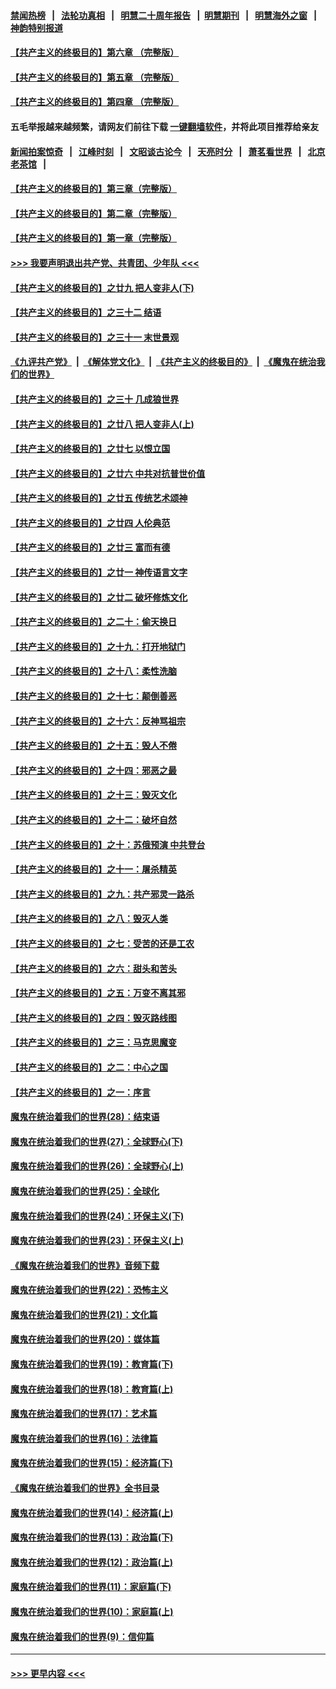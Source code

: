 #### [禁闻热榜](热点新闻.md?=0)  &nbsp;&nbsp;|&nbsp;&nbsp; [法轮功真相](https://github.com/gfw-breaker/truth/blob/master/README.md?=0) &nbsp;&nbsp;|&nbsp;&nbsp; [明慧二十周年报告](https://github.com/gfw-breaker/mh-reports/blob/master/README.md?=0) &nbsp;&nbsp;|&nbsp;&nbsp;[明慧期刊](https://github.com/gfw-breaker/mh-qikan) &nbsp;&nbsp;|&nbsp;&nbsp; [明慧海外之窗](https://github.com/gfw-breaker/mh-news/blob/master/README.md?=0) &nbsp;&nbsp;|&nbsp;&nbsp; [神韵特别报道](https://github.com/gfw-breaker/mh-news/blob/master/shenyun.md?=0)
#### [【共产主义的终极目的】第六章 （完整版）](../pages/nsc422/n11428913.md?t=03141202) 
#### [【共产主义的终极目的】第五章 （完整版）](../pages/nsc422/n11428912.md?t=03141202) 
#### [【共产主义的终极目的】第四章 （完整版）](../pages/nsc422/n11428907.md?t=03141202) 
#### 五毛举报越来越频繁，请网友们前往下载 [一键翻墙软件](https://github.com/gfw-breaker/ssr-accounts)，并将此项目推荐给亲友
#### [新闻拍案惊奇](https://github.com/gfw-breaker/banned-news/blob/master/pages/link4.md) &nbsp;&nbsp;|&nbsp;&nbsp; [江峰时刻](https://github.com/gfw-breaker/banned-news/blob/master/pages/link4.md) &nbsp;&nbsp;|&nbsp;&nbsp; [文昭谈古论今](https://github.com/gfw-breaker/banned-news/blob/master/pages/link4.md) &nbsp;&nbsp;|&nbsp;&nbsp; [天亮时分](https://github.com/gfw-breaker/banned-news/blob/master/pages/link4.md) &nbsp;&nbsp;|&nbsp;&nbsp; [萧茗看世界](https://github.com/gfw-breaker/banned-news/blob/master/pages/link4.md) &nbsp;&nbsp;|&nbsp;&nbsp; [北京老茶馆](https://github.com/gfw-breaker/banned-news/blob/master/pages/link4.md) &nbsp;&nbsp;|&nbsp;&nbsp; 
#### [【共产主义的终极目的】第三章（完整版）](../pages/nsc422/n11428848.md?t=03141202) 
#### [【共产主义的终极目的】第二章（完整版）](../pages/nsc422/n11428831.md?t=03141202) 
#### [【共产主义的终极目的】第一章（完整版）](../pages/nsc422/n11417651.md?t=03141202) 
#### [>>> 我要声明退出共产党、共青团、少年队 <<<](https://github.com/begood0513/goodnews/blob/master/quit/letter.md) 
#### [【共产主义的终极目的】之廿九 把人变非人(下)](../pages/nsc422/n11344140.md?t=03141202) 
#### [【共产主义的终极目的】之三十二 结语](../pages/nsc422/n11360535.md?t=03141202) 
#### [【共产主义的终极目的】之三十一 末世景观](../pages/nsc422/n11351129.md?t=03141202) 
#### [《九评共产党》](https://github.com/begood0513/9ping.md/blob/master/README.md) &nbsp;|&nbsp; [《解体党文化》](../../../../jtdwh.md/blob/master/README.md)  &nbsp;|&nbsp; [《共产主义的终极目的》](../../../../gczydzjmd.md/blob/master/README.md) &nbsp;|&nbsp; [《魔鬼在统治我们的世界》](../../../../mgztzwmdsj.md/blob/master/README.md) 
#### [【共产主义的终极目的】之三十 几成狼世界](../pages/nsc422/n11348280.md?t=03141202) 
#### [【共产主义的终极目的】之廿八 把人变非人(上)](../pages/nsc422/n11340492.md?t=03141202) 
#### [【共产主义的终极目的】之廿七 以恨立国](../pages/nsc422/n11336944.md?t=03141202) 
#### [【共产主义的终极目的】之廿六 中共对抗普世价值](../pages/nsc422/n11324785.md?t=03141202) 
#### [【共产主义的终极目的】之廿五 传统艺术颂神](../pages/nsc422/n11296396.md?t=03141202) 
#### [【共产主义的终极目的】之廿四 人伦典范](../pages/nsc422/n11296397.md?t=03141202) 
#### [【共产主义的终极目的】之廿三 富而有德](../pages/nsc422/n11283598.md?t=03141202) 
#### [【共产主义的终极目的】之廿一 神传语言文字](../pages/nsc422/n11263265.md?t=03141202) 
#### [【共产主义的终极目的】之廿二 破坏修炼文化](../pages/nsc422/n11245728.md?t=03141202) 
#### [【共产主义的终极目的】之二十：偷天换日](../pages/nsc422/n11238846.md?t=03141202) 
#### [【共产主义的终极目的】之十九：打开地狱门](../pages/nsc422/n11206376.md?t=03141202) 
#### [【共产主义的终极目的】之十八：柔性洗脑](../pages/nsc422/n11199994.md?t=03141202) 
#### [【共产主义的终极目的】之十七：颠倒善恶](../pages/nsc422/n11179782.md?t=03141202) 
#### [【共产主义的终极目的】之十六：反神骂祖宗](../pages/nsc422/n11166798.md?t=03141202) 
#### [【共产主义的终极目的】之十五：毁人不倦](../pages/nsc422/n11166792.md?t=03141202) 
#### [【共产主义的终极目的】之十四：邪恶之最](../pages/nsc422/n11150249.md?t=03141202) 
#### [【共产主义的终极目的】之十三：毁灭文化](../pages/nsc422/n11135227.md?t=03141202) 
#### [【共产主义的终极目的】之十二：破坏自然](../pages/nsc422/n11135214.md?t=03141202) 
#### [【共产主义的终极目的】之十：苏俄预演 中共登台](../pages/nsc422/n11118424.md?t=03141202) 
#### [【共产主义的终极目的】之十一：屠杀精英](../pages/nsc422/n11118442.md?t=03141202) 
#### [【共产主义的终极目的】之九：共产邪灵一路杀](../pages/nsc422/n11114139.md?t=03141202) 
#### [【共产主义的终极目的】之八：毁灭人类](../pages/nsc422/n11108503.md?t=03141202) 
#### [【共产主义的终极目的】之七：受苦的还是工农](../pages/nsc422/n11101809.md?t=03141202) 
#### [【共产主义的终极目的】之六：甜头和苦头](../pages/nsc422/n11096971.md?t=03141202) 
#### [【共产主义的终极目的】之五：万变不离其邪](../pages/nsc422/n11091285.md?t=03141202) 
#### [【共产主义的终极目的】之四：毁灭路线图](../pages/nsc422/n11086284.md?t=03141202) 
#### [【共产主义的终极目的】之三：马克思魔变](../pages/nsc422/n11061941.md?t=03141202) 
#### [【共产主义的终极目的】之二：中心之国](../pages/nsc422/n11047728.md?t=03141202) 
#### [【共产主义的终极目的】之一：序言](../pages/nsc422/n11086077.md?t=03141202) 
#### [魔鬼在统治着我们的世界(28)：结束语](../pages/nsc422/n10936246.md?t=03141202) 
#### [魔鬼在统治着我们的世界(27)：全球野心(下)](../pages/nsc422/n10928319.md?t=03141202) 
#### [魔鬼在统治着我们的世界(26)：全球野心(上)](../pages/nsc422/n10900318.md?t=03141202) 
#### [魔鬼在统治着我们的世界(25)：全球化](../pages/nsc422/n10788205.md?t=03141202) 
#### [魔鬼在统治着我们的世界(24)：环保主义(下)](../pages/nsc422/n10695307.md?t=03141202) 
#### [魔鬼在统治着我们的世界(23)：环保主义(上)](../pages/nsc422/n10688613.md?t=03141202) 
#### [《魔鬼在统治着我们的世界》音频下载](../pages/nsc422/n10635553.md?t=03141202) 
#### [魔鬼在统治着我们的世界(22)：恐怖主义](../pages/nsc422/n10614727.md?t=03141202) 
#### [魔鬼在统治着我们的世界(21)：文化篇](../pages/nsc422/n10597706.md?t=03141202) 
#### [魔鬼在统治着我们的世界(20)：媒体篇](../pages/nsc422/n10586579.md?t=03141202) 
#### [魔鬼在统治着我们的世界(19)：教育篇(下)](../pages/nsc422/n10564808.md?t=03141202) 
#### [魔鬼在统治着我们的世界(18)：教育篇(上)](../pages/nsc422/n10526970.md?t=03141202) 
#### [魔鬼在统治着我们的世界(17)：艺术篇](../pages/nsc422/n10499093.md?t=03141202) 
#### [魔鬼在统治着我们的世界(16)：法律篇](../pages/nsc422/n10485969.md?t=03141202) 
#### [魔鬼在统治着我们的世界(15)：经济篇(下)](../pages/nsc422/n10469975.md?t=03141202) 
#### [《魔鬼在统治着我们的世界》全书目录](../pages/nsc422/n10464261.md?t=03141202) 
#### [魔鬼在统治着我们的世界(14)：经济篇(上)](../pages/nsc422/n10457370.md?t=03141202) 
#### [魔鬼在统治着我们的世界(13)：政治篇(下)](../pages/nsc422/n10448270.md?t=03141202) 
#### [魔鬼在统治着我们的世界(12)：政治篇(上)](../pages/nsc422/n10444576.md?t=03141202) 
#### [魔鬼在统治着我们的世界(11)：家庭篇(下)](../pages/nsc422/n10440961.md?t=03141202) 
#### [魔鬼在统治着我们的世界(10)：家庭篇(上)](../pages/nsc422/n10435448.md?t=03141202) 
#### [魔鬼在统治着我们的世界(9)：信仰篇](../pages/nsc422/n10432159.md?t=03141202) 

----
#### [ >>> 更早内容 <<< ](../indexes/nsc422-earlier.md)

